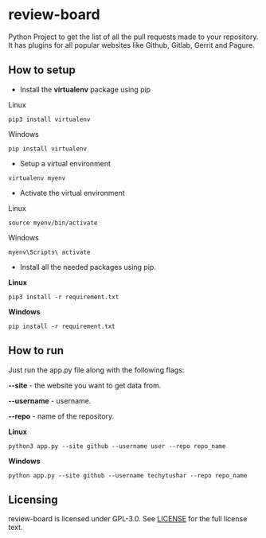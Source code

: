 # review-board
Python Project to get the list of all the pull requests made to your repository. It has plugins for all popular websites like Github, Gitlab, Gerrit and Pagure.

## How to setup
* Install the **virtualenv** package using pip

Linux
```
pip3 install virtualenv
```
Windows
```
pip install virtualenv
```

* Setup a virtual environment
```
virtualenv myenv
```
* Activate the virtual environment

Linux
```
source myenv/bin/activate
```
Windows
```
myenv\Scripts\ activate
```
* Install all the needed packages using pip.

**Linux**
```
pip3 install -r requirement.txt
```
**Windows**
```
pip install -r requirement.txt
```
## How to run
Just run the app.py file along with the following flags:

**--site**  -  the website you want to get data from.

**--username**  -  username.

**--repo**  -  name of the repository.

**Linux**
```
python3 app.py --site github --username user --repo repo_name
```
**Windows**
```
python app.py --site github --username techytushar --repo repo_name
```
## Licensing
review-board is licensed under GPL-3.0. See [LICENSE](https://github.com/geeksocket/review-board/blob/master/LICENSE) for the full license text.
